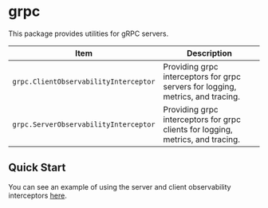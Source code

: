 # grpc

This package provides utilities for gRPC servers.

| Item                                  | Description                                                                     |
|---------------------------------------|---------------------------------------------------------------------------------|
| `grpc.ClientObservabilityInterceptor` | Providing grpc interceptors for grpc servers for logging, metrics, and tracing. |
| `grpc.ServerObservabilityInterceptor` | Providing grpc interceptors for grpc clients for logging, metrics, and tracing. |

## Quick Start

You can see an example of using the server and client observability interceptors [here](./example).
